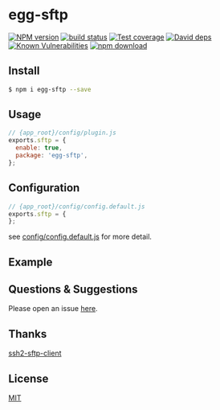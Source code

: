 # egg-sftp

[![NPM version][npm-image]][npm-url]
[![build status][travis-image]][travis-url]
[![Test coverage][codecov-image]][codecov-url]
[![David deps][david-image]][david-url]
[![Known Vulnerabilities][snyk-image]][snyk-url]
[![npm download][download-image]][download-url]

[npm-image]: https://img.shields.io/npm/v/egg-sftp.svg?style=flat-square
[npm-url]: https://npmjs.org/package/egg-sftp
[travis-image]: https://img.shields.io/travis/eggjs/egg-sftp.svg?style=flat-square
[travis-url]: https://travis-ci.org/eggjs/egg-sftp
[codecov-image]: https://img.shields.io/codecov/c/github/eggjs/egg-sftp.svg?style=flat-square
[codecov-url]: https://codecov.io/github/eggjs/egg-sftp?branch=master
[david-image]: https://img.shields.io/david/eggjs/egg-sftp.svg?style=flat-square
[david-url]: https://david-dm.org/eggjs/egg-sftp
[snyk-image]: https://snyk.io/test/npm/egg-sftp/badge.svg?style=flat-square
[snyk-url]: https://snyk.io/test/npm/egg-sftp
[download-image]: https://img.shields.io/npm/dm/egg-sftp.svg?style=flat-square
[download-url]: https://npmjs.org/package/egg-sftp

<!--
Description here.
-->

## Install

```bash
$ npm i egg-sftp --save
```

## Usage

```js
// {app_root}/config/plugin.js
exports.sftp = {
  enable: true,
  package: 'egg-sftp',
};
```

## Configuration

```js
// {app_root}/config/config.default.js
exports.sftp = {
};
```

see [config/config.default.js](config/config.default.js) for more detail.

## Example

<!-- example here -->

## Questions & Suggestions

Please open an issue [here](https://github.com/zdt1013/egg-sftp/issues).

## Thanks
[ssh2-sftp-client](https://github.com/theophilusx/ssh2-sftp-client)

## License

[MIT](LICENSE)
